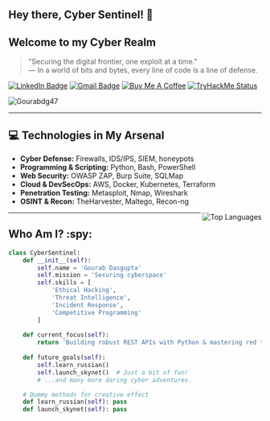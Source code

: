 ## Hey there, Cyber Sentinel! :wave:

<h2>Welcome to my Cyber Realm</h2>

> "Securing the digital frontier, one exploit at a time."  
> — In a world of bits and bytes, every line of code is a line of defense.

[![LinkedIn Badge](https://img.shields.io/badge/-GourabDasgupta-blue?style=flat-square&logo=Linkedin&logoColor=white&link=https://www.linkedin.com/in/gourabdasgupta/)](https://www.linkedin.com/in/gourabdasgupta/)
[![Gmail Badge](https://img.shields.io/badge/-gourabofficial26@gmail.com-c14438?style=flat-square&logo=Gmail&logoColor=white&link=mailto:gourabofficial26@gmail.com)](mailto:gourabofficial26@gmail.com)
[![Buy Me A Coffee](https://img.shields.io/badge/Buy%20Me%20A%20Coffee-green?style=flat-square&logo=buy-me-a-coffee&logoColor=white)](https://www.buymeacoffee.com/gourabdg)
[![TryHackMe Status](https://img.shields.io/badge/TryHackMe-Active-brightgreen?style=for-the-badge&logo=tryhackme)](https://tryhackme.com/)

<p align="left">
  <img src="https://komarev.com/ghpvc/?username=Gourabdg47" alt="Gourabdg47" />
</p>

---

## :computer: Technologies in My Arsenal
- **Cyber Defense:** Firewalls, IDS/IPS, SIEM, honeypots  
- **Programming & Scripting:** Python, Bash, PowerShell  
- **Web Security:** OWASP ZAP, Burp Suite, SQLMap  
- **Cloud & DevSecOps:** AWS, Docker, Kubernetes, Terraform  
- **Penetration Testing:** Metasploit, Nmap, Wireshark  
- **OSINT & Recon:** TheHarvester, Maltego, Recon-ng

<img align="right" src="https://github-readme-stats.vercel.app/api/top-langs/?username=Gourabdg47&layout=compact" alt="Top Languages" />

---

## Who Am I? :spy:
```python
class CyberSentinel:
    def __init__(self):
        self.name = 'Gourab Dasgupta'
        self.mission = 'Securing cyberspace'
        self.skills = [
            'Ethical Hacking',
            'Threat Intelligence',
            'Incident Response',
            'Competitive Programming'
        ]
    
    def current_focus(self):
        return 'Building robust REST APIs with Python & mastering red team techniques'
    
    def future_goals(self):
        self.learn_russian()
        self.launch_skynet()  # Just a bit of fun!
        # ...and many more daring cyber adventures.

    # Dummy methods for creative effect
    def learn_russian(self): pass
    def launch_skynet(self): pass
